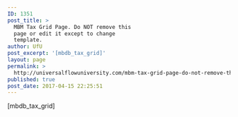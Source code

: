 ```yaml
---
ID: 1351
post_title: >
  MBM Tax Grid Page. Do NOT remove this
  page or edit it except to change
  template.
author: UfU
post_excerpt: '[mbdb_tax_grid]'
layout: page
permalink: >
  http://universalflowuniversity.com/mbm-tax-grid-page-do-not-remove-this-page-or-edit-it-except-to-change-template/
published: true
post_date: 2017-04-15 22:25:51
---
```

[mbdb_tax_grid]